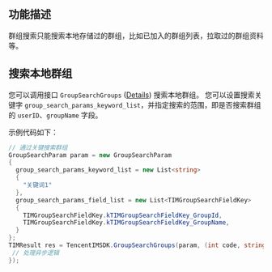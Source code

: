 ## 功能描述
群组搜索只能搜索本地存储过的群组，比如已加入的群组列表，拉取过的群组资料等。


## 搜索本地群组
您可以调用接口 `GroupSearchGroups` ([Details](https://comm.qq.com/im/doc/unity/en/api/GroupApi/GroupSearchGroups.html)) 搜索本地群组。
您可以设置搜索关键字 `group_search_params_keyword_list`，并指定搜索的范围，即是否搜索群组的 `userID`、`groupName` 字段。

示例代码如下：



```c#
// 通过关键搜索群组
GroupSearchParam param = new GroupSearchParam
{
  group_search_params_keyword_list = new List<string>
  {
    "关键词1"
  },
  group_search_params_field_list = new List<TIMGroupSearchFieldKey>
  {
    TIMGroupSearchFieldKey.kTIMGroupSearchFieldKey_GroupId,
    TIMGroupSearchFieldKey.kTIMGroupSearchFieldKey_GroupName,
  }
};
TIMResult res = TencentIMSDK.GroupSearchGroups(param, (int code, string desc, List<GroupDetailInfo> result, string user_data)=>{
 // 处理异步逻辑
});
```





